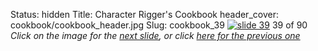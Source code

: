 Status: hidden
Title: Character Rigger's Cookbook
header_cover: cookbook/cookbook_header.jpg
Slug: cookbook_39
[![slide 39](https://dl.dropboxusercontent.com/u/2977490/presentations/cookbook/img39.jpg)](cookbook_40)
39 of 90
_Click on the image for the [next slide](cookbook_40), or click [here for the previous one](cookbook_38)_

